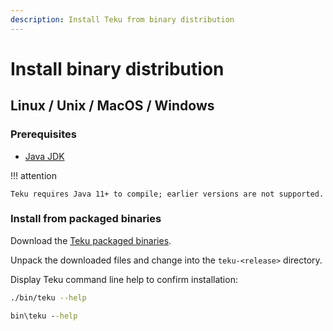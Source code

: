 ```yaml
---
description: Install Teku from binary distribution
---
```


# Install binary distribution

## Linux / Unix / MacOS / Windows

### Prerequisites

* [Java JDK](http://www.oracle.com/technetwork/java/javase/downloads/index.html)

!!! attention

    Teku requires Java 11+ to compile; earlier versions are not supported.

### Install from packaged binaries

Download the [Teku packaged binaries](https://bintray.com/consensys/pegasys-repo/teku#files).

Unpack the downloaded files and change into the `teku-<release>` directory.

Display Teku command line help to confirm installation:

```bash tab="Linux/macOS"
./bin/teku --help
```

```bat tab="Windows"
bin\teku --help
```